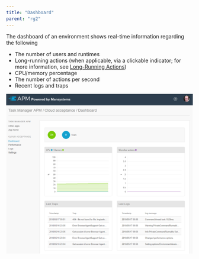 ```yaml
---
title: "Dashboard"
parent: "rg2"
---
```


The dashboard of an environment shows real-time information regarding the following

* The number of users and runtimes
* Long-running actions (when applicable, via a clickable indicator; for more information, see [Long-Running Actions](rg2-long-running-actions))
* CPU/memory percentage
* The number of actions per second
* Recent logs and traps

 ![](attachments/rg2/dashboard.png)
